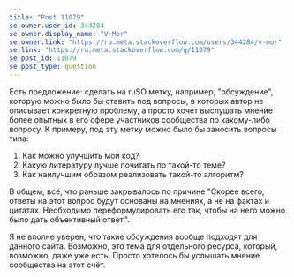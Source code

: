 ```yaml
---
title: "Post 11079"
se.owner.user_id: 344284
se.owner.display_name: "V-Mor"
se.owner.link: "https://ru.meta.stackoverflow.com/users/344284/v-mor"
se.link: "https://ru.meta.stackoverflow.com/q/11079"
se.post_id: 11079
se.post_type: question
---
```

<p>Есть предложение: сделать на ruSO метку, например, &quot;обсуждение&quot;, которую можно было бы ставить под вопросы, в которых автор не описывает конкретную проблему, а просто хочет выслушать мнение более опытных в его сфере участников сообщества по какому-либо вопросу. К примеру, под эту метку можно было бы заносить вопросы типа:</p>
<ol>
<li>Как можно улучшить мой код?</li>
<li>Какую литературу лучше почитать по такой-то теме?</li>
<li>Как наилучшим образом реализовать такой-то алгоритм?</li>
</ol>
<p>В общем, всё, что раньше закрывалось по причине &quot;Скорее всего, ответы на этот вопрос будут основаны на мнениях, а не на фактах и цитатах. Необходимо переформулировать его так, чтобы на него можно было дать объективный ответ.&quot;.</p>
<p>Я не вполне уверен, что такие обсуждения вообще подходят для данного сайта. Возможно, это тема для отдельного ресурса, который, возможно, даже уже есть. Просто хотелось бы услышать мнение сообщества на этот счёт.</p>
